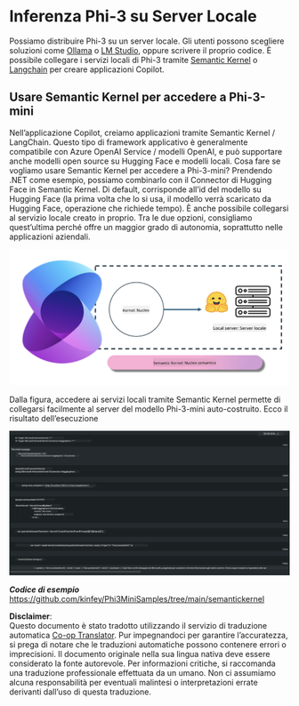 <!--
CO_OP_TRANSLATOR_METADATA:
{
  "original_hash": "bcf5dd7031db0031abdb9dd0c05ba118",
  "translation_date": "2025-07-16T20:57:00+00:00",
  "source_file": "md/01.Introduction/03/Local_Server_Inference.md",
  "language_code": "it"
}
-->
# **Inferenza Phi-3 su Server Locale**

Possiamo distribuire Phi-3 su un server locale. Gli utenti possono scegliere soluzioni come [Ollama](https://ollama.com) o [LM Studio](https://llamaedge.com), oppure scrivere il proprio codice. È possibile collegare i servizi locali di Phi-3 tramite [Semantic Kernel](https://github.com/microsoft/semantic-kernel?WT.mc_id=aiml-138114-kinfeylo) o [Langchain](https://www.langchain.com/) per creare applicazioni Copilot.

## **Usare Semantic Kernel per accedere a Phi-3-mini**

Nell’applicazione Copilot, creiamo applicazioni tramite Semantic Kernel / LangChain. Questo tipo di framework applicativo è generalmente compatibile con Azure OpenAI Service / modelli OpenAI, e può supportare anche modelli open source su Hugging Face e modelli locali. Cosa fare se vogliamo usare Semantic Kernel per accedere a Phi-3-mini? Prendendo .NET come esempio, possiamo combinarlo con il Connector di Hugging Face in Semantic Kernel. Di default, corrisponde all’id del modello su Hugging Face (la prima volta che lo si usa, il modello verrà scaricato da Hugging Face, operazione che richiede tempo). È anche possibile collegarsi al servizio locale creato in proprio. Tra le due opzioni, consigliamo quest’ultima perché offre un maggior grado di autonomia, soprattutto nelle applicazioni aziendali.

![sk](../../../../../translated_images/sk.d03785c25edc6d445a2e9ae037979e544e0b0c482f43c7617b0324e717b9af62.it.png)

Dalla figura, accedere ai servizi locali tramite Semantic Kernel permette di collegarsi facilmente al server del modello Phi-3-mini auto-costruito. Ecco il risultato dell’esecuzione

![skrun](../../../../../translated_images/skrun.5aafc1e7197dca2020eefcaeaaee184d29bb0cf1c37b00fd9c79acc23a6dc8d2.it.png)

***Codice di esempio*** https://github.com/kinfey/Phi3MiniSamples/tree/main/semantickernel

**Disclaimer**:  
Questo documento è stato tradotto utilizzando il servizio di traduzione automatica [Co-op Translator](https://github.com/Azure/co-op-translator). Pur impegnandoci per garantire l’accuratezza, si prega di notare che le traduzioni automatiche possono contenere errori o imprecisioni. Il documento originale nella sua lingua nativa deve essere considerato la fonte autorevole. Per informazioni critiche, si raccomanda una traduzione professionale effettuata da un umano. Non ci assumiamo alcuna responsabilità per eventuali malintesi o interpretazioni errate derivanti dall’uso di questa traduzione.